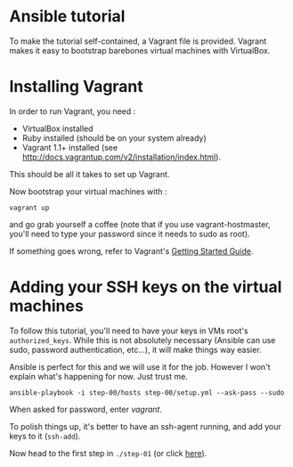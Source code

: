 Ansible tutorial
================

To make the tutorial self-contained, a Vagrant file is provided. Vagrant makes
it easy to bootstrap barebones virtual machines with VirtualBox.

# Installing Vagrant

In order to run Vagrant, you need :

- VirtualBox installed
- Ruby installed (should be on your system already)
- Vagrant 1.1+ installed (see
  http://docs.vagrantup.com/v2/installation/index.html).

This should be all it takes to set up Vagrant.

Now bootstrap your virtual machines with :

`vagrant up`

and go grab yourself a coffee (note that if you use vagrant-hostmaster, you'll need 
to type your password since it needs to sudo as root).

If something goes wrong, refer to Vagrant's [Getting Started
Guide](http://docs.vagrantup.com/v2/getting-started/index.html).

# Adding your SSH keys on the virtual machines

To follow this tutorial, you'll need to have your keys in VMs root's `authorized_keys`. 
While this is not absolutely necessary (Ansible can use sudo, password authentication, 
etc...), it will make things way easier.

Ansible is perfect for this and we will use it for the job. However I won't
explain what's happening for now. Just trust me.

    ansible-playbook -i step-00/hosts step-00/setup.yml --ask-pass --sudo

When asked for password, enter _vagrant_.

To polish things up, it's better to have an ssh-agent running, and add your keys 
to it (`ssh-add`).

Now head to the first step in `./step-01` (or click
[here](https://github.com/leucos/ansible-tuto/tree/master/step-01)).

